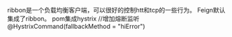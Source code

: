 ribbon是一个负载均衡客户端，可以很好的控制htt和tcp的一些行为。
Feign默认集成了ribbon。
pom集成hystrix
//增加熔断监听
@HystrixCommand(fallbackMethod = "hiError")